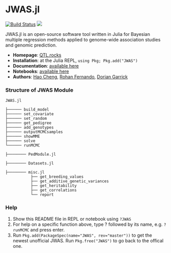 # JWAS.jl

[![Build Status](https://travis-ci.org/reworkhow/JWAS.jl.svg?branch=master)](https://travis-ci.org/reworkhow/JWAS.jl)
[![](https://img.shields.io/badge/docs-latest-blue.svg)](https://reworkhow.github.io/JWAS.jl/latest)
<!---[![](https://img.shields.io/badge/docs-stable-blue.svg)](https://reworkhow.github.io/JWAS.jl/stable)--->


JWAS.jl is an open-source software tool written in Julia for Bayesian multiple regression methods applied to genome-wide association studies and genomic prediction.

* **Homepage**: [QTL.rocks](http://QTL.rocks)
* **Installation**: at the Julia REPL, `using Pkg; Pkg.add("JWAS")`
* **Documentation**: [available here](http://reworkhow.github.io/JWAS.jl/latest/)
* **Notebooks**: [available here](http://nbviewer.jupyter.org/github/reworkhow/JWAS.jl/tree/master/docs/notebooks/0_index.ipynb)
* **Authors**: [Hao Cheng](http://qtl.rocks/chenglab.html), [Rohan Fernando](http://www.ans.iastate.edu/people/rohan-fernando), [Dorian Garrick](http://www.massey.ac.nz/massey/expertise/profile.cfm?stref=600130)



### Structure of JWAS Module



```
JWAS.jl

├────── build_model
├────── set_covariate
├────── set_random
├────── get_pedigree
├────── add_genotypes
├────── outputMCMCsamples
├────── showMME
├────── solve
└────── runMCMC

├──────── PedModule.jl

├──────── Datasets.jl

├──────── misc.jl
           ├── get_breeding_values
           ├── get_additive_genetic_variances
           ├── get_heritability
           ├── get_correlations
           └── report

```

### Help

1. Show this README file in REPL or notebook using `?JWAS`
2. For help on a specific function above, type ? followed by its name, e.g. `?runMCMC` and press enter.
3. Run `Pkg.add(PackageSpec(name="JWAS", rev="master"))` to get the newest unofficial JWAS. Run `Pkg.free("JWAS")` to go back to the offical one.
